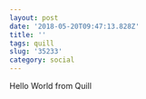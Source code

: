 ```yaml
---
layout: post
date: '2018-05-20T09:47:13.828Z'
title: ''
tags: quill
slug: '35233'
category: social
---
```

Hello World from Quill
